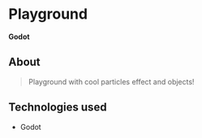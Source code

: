 # Playground
**Godot**

## About
> Playground with cool particles effect and objects!



## Technologies used

* Godot
